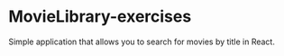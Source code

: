 # MovieLibrary-exercises
Simple application that allows you to search for movies by title in React.
